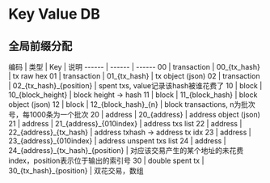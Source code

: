 # Key Value DB

## 全局前缀分配

编码 | 类型 | Key | 说明 
------ | ------ | ------
00 | transaction | 00\_{tx_hash} | tx raw hex
01 | transaction | 01\_{tx_hash} | tx object (json)
02 | transaction | 02\_{tx_hash}\_{position} | spent txs, value记录该hash被谁花费了
10 | block | 10\_{block_height} | block height -> hash
11 | block | 11\_{block_hash} | block object (json)
12 | block | 12\_{block_hash}\_{n} | block transactions, n为批次号，每1000条为一个批次
20 | address | 20\_{address} | address object (json) 
21 | address | 21\_{address}\_{010index} | address txs list
22 | address | 22\_{address}\_{tx_hash} | address txhash -> address tx idx
23 | address | 23\_{address}\_{010index} | address unspent txs list
24 | address | 24\_{address}\_{tx_hash}\_{position} | 对应该交易产生的某个地址的未花费index，position表示位于输出的索引号
30 | double spent tx | 30\_{tx_hash}\_{position} | 双花交易，数组


